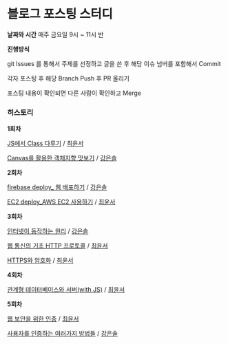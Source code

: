 # 블로그 포스팅 스터디

**날짜와 시간**
매주 금요일 9시 ~ 11시 반

**진행방식**

git Issues 를 통해서 주제를 선정하고 글을 쓴 후 해당 이슈 넘버를 포함해서 Commit

각자 포스팅 후 해당 Branch Push 후 PR 올리기

포스팅 내용이 확인되면 다른 사람이 확인하고 Merge

### 히스토리

**1회차**

[JS에서 Class 다루기](https://github.com/posting-study/js-language/blob/main/class/class.md) / [최윤서](https://github.com/yunseo323)

[Canvas를 활용한 객체지향 맛보기](https://github.com/posting-study/js-language/blob/main/class/class-example.md) / [강은솔](https://github.com/eunsolkang)

**2회차**

[firebase deploy_ 웹 배포하기](https://github.com/posting-study/posting/blob/main/deploy/hosting.md) / [강은솔](https://github.com/eunsolkang)

[EC2 deploy_AWS EC2 사용하기](https://github.com/posting-study/posting/blob/main/web-deploy/learning-EC2.md) / [최윤서](https://github.com/yunseo323)


**3회차**


[인터넷이 동작하는 원리](https://github.com/posting-study/posting/blob/main/network/osi.md) / [강은솔](https://github.com/eunsolkang)

[웹 통신의 기초 HTTP 프로토콜](https://github.com/posting-study/posting/blob/main/network/HTTP.md) / [최윤서](https://github.com/yunseo323)

[HTTPS와 암호화](https://github.com/posting-study/posting/blob/main/network/HTTPS.md) / [최윤서](https://github.com/yunseo323)


**4회차**

[관계형 데이터베이스와 서버(with JS)](https://github.com/posting-study/posting/blob/main/server_database/server_database.md) / [최윤서](https://github.com/yunseo323)


**5회차**


[웹 보안을 위한 인증](https://github.com/posting-study/posting/blob/main/auth/web_auth.md) / [최윤서](https://github.com/yunseo323)

[사용자를 인증하는 여러가지 방법들](https://github.com/posting-study/posting/blob/main/auth/auth.md) / [강은솔](https://github.com/eunsolkang)
